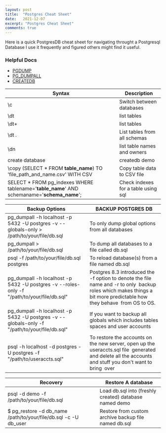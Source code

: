 ```yaml
---
layout: post
title:  "Postgres Cheat Sheet"
date:   2021-12-07
excerpt: "Postgres Cheat Sheet"
comments: true
---
```


Here is a quick PostgresDB cheat sheet for navigating throught a Postgresql Database
I use it frequently and figured others might find it useful.

### Helpful Docs
* [PGDUMP](https://www.postgresql.org/docs/9.2/app-pgdump.html)
* [PG_DUMPALL](https://www.postgresql.org/docs/9.2/app-pg-dumpall.html)
* [CREATEDB](https://www.postgresql.org/docs/9.1/app-createdb.html)



| Syntax | Description |
| ----------- | ----------- |
| \c <table-name> | Switch between databases |
| \dt | list tables|
| \dt+ | list tables|
| \dt *.* | List tables from all schemas |
| \dn | list table names and owners |
| create database | createdb demo |
| \copy (SELECT * FROM __table_name__) TO 'file_path_and_name.csv' WITH CSV | Copy table data to CSV file |
| SELECT * FROM pg_indexes WHERE tablename='__table_name__' AND schemaname='__schema_name__'; | Check indexes for a table using sql |


| Backup Options | BACKUP POSTGRES DB |
| ----------- | ----------- |
| pg_dumpall -h localhost -p 5432 -U postgres -v --globals-only > /path/to/your/file/db.sql | To only dump global options from all databases |
| pg_dumpall > /path/to/your/file/db.sql | To dump all databases to a file called db.sql |
| psql -f /path/to/your/file/db.sql postgres | To reload database(s) from a file named db.sql |
| pg_dumpall -h localhost -p 5432 -U postgres -v --roles-only -f "/path/to/your/file/db.sql" | Postgres 8.3 introduced the -f option to denote the file name and -r to only  backup roles which makes things a bit more predictable how they behave  from OS to OS. |
| pg_dumpall -h localhost -p 5432 -U postgres -v --globals-only -f "/path/to/your/file/db.sql" | If you want to backup all globals which includes tables spaces and user accounts |
| psql -h localhost -d postgres -U postgres -f "/path/to/useraccts.sql" | To restore the accounts on the new server, open up the useraccts.sql file  generated and delete all the accounts and stuff you don't want to bring  over |


 | Recovery | Restore A database |
 | ----------- | ----------- |
 | psql -d demo -f /path/to/your/file/db.sql | Load db.sql into (freshly created) database named demo |
 | $ pg_restore -d db_name /path/to/your/file/db.sql -c -U db_user | Restore from custom archive backup file named db.sql |
